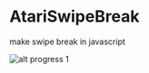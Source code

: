 # AtariSwipeBreak
make swipe break in javascript

![alt progress 1](https://raw.githubusercontent.com/hyunW3/AtariSwipeBreak/progress1.png)
